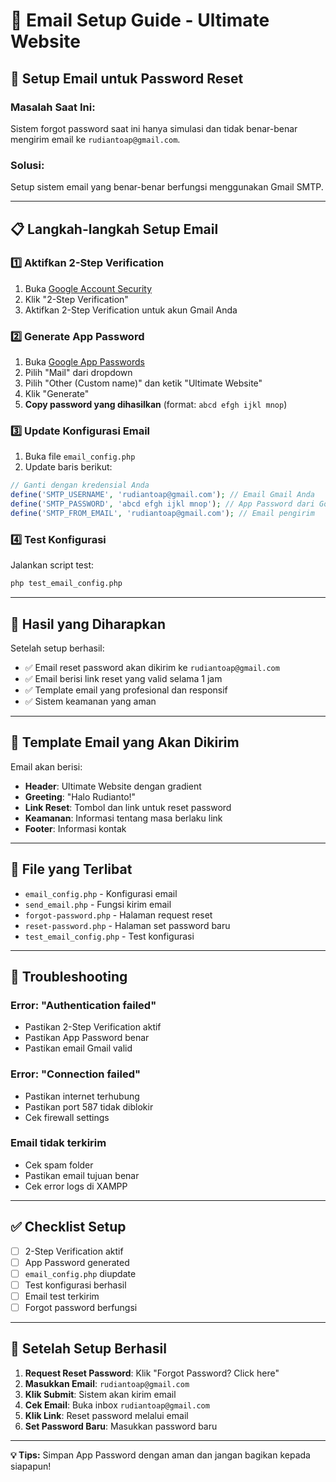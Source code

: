 # 📧 Email Setup Guide - Ultimate Website

## 🔧 Setup Email untuk Password Reset

### **Masalah Saat Ini:**
Sistem forgot password saat ini hanya simulasi dan tidak benar-benar mengirim email ke `rudiantoap@gmail.com`.

### **Solusi:**
Setup sistem email yang benar-benar berfungsi menggunakan Gmail SMTP.

---

## 📋 Langkah-langkah Setup Email

### **1️⃣ Aktifkan 2-Step Verification**
1. Buka [Google Account Security](https://myaccount.google.com/security)
2. Klik "2-Step Verification"
3. Aktifkan 2-Step Verification untuk akun Gmail Anda

### **2️⃣ Generate App Password**
1. Buka [Google App Passwords](https://myaccount.google.com/apppasswords)
2. Pilih "Mail" dari dropdown
3. Pilih "Other (Custom name)" dan ketik "Ultimate Website"
4. Klik "Generate"
5. **Copy password yang dihasilkan** (format: `abcd efgh ijkl mnop`)

### **3️⃣ Update Konfigurasi Email**
1. Buka file `email_config.php`
2. Update baris berikut:

```php
// Ganti dengan kredensial Anda
define('SMTP_USERNAME', 'rudiantoap@gmail.com'); // Email Gmail Anda
define('SMTP_PASSWORD', 'abcd efgh ijkl mnop'); // App Password dari Google
define('SMTP_FROM_EMAIL', 'rudiantoap@gmail.com'); // Email pengirim
```

### **4️⃣ Test Konfigurasi**
Jalankan script test:
```bash
php test_email_config.php
```

---

## 🎯 Hasil yang Diharapkan

Setelah setup berhasil:
- ✅ Email reset password akan dikirim ke `rudiantoap@gmail.com`
- ✅ Email berisi link reset yang valid selama 1 jam
- ✅ Template email yang profesional dan responsif
- ✅ Sistem keamanan yang aman

---

## 📧 Template Email yang Akan Dikirim

Email akan berisi:
- **Header**: Ultimate Website dengan gradient
- **Greeting**: "Halo Rudianto!"
- **Link Reset**: Tombol dan link untuk reset password
- **Keamanan**: Informasi tentang masa berlaku link
- **Footer**: Informasi kontak

---

## 🔗 File yang Terlibat

- `email_config.php` - Konfigurasi email
- `send_email.php` - Fungsi kirim email
- `forgot-password.php` - Halaman request reset
- `reset-password.php` - Halaman set password baru
- `test_email_config.php` - Test konfigurasi

---

## 🚨 Troubleshooting

### **Error: "Authentication failed"**
- Pastikan 2-Step Verification aktif
- Pastikan App Password benar
- Pastikan email Gmail valid

### **Error: "Connection failed"**
- Pastikan internet terhubung
- Pastikan port 587 tidak diblokir
- Cek firewall settings

### **Email tidak terkirim**
- Cek spam folder
- Pastikan email tujuan benar
- Cek error logs di XAMPP

---

## ✅ Checklist Setup

- [ ] 2-Step Verification aktif
- [ ] App Password generated
- [ ] `email_config.php` diupdate
- [ ] Test konfigurasi berhasil
- [ ] Email test terkirim
- [ ] Forgot password berfungsi

---

## 🎉 Setelah Setup Berhasil

1. **Request Reset Password**: Klik "Forgot Password? Click here"
2. **Masukkan Email**: `rudiantoap@gmail.com`
3. **Klik Submit**: Sistem akan kirim email
4. **Cek Email**: Buka inbox `rudiantoap@gmail.com`
5. **Klik Link**: Reset password melalui email
6. **Set Password Baru**: Masukkan password baru

---

**💡 Tips:** Simpan App Password dengan aman dan jangan bagikan kepada siapapun! 